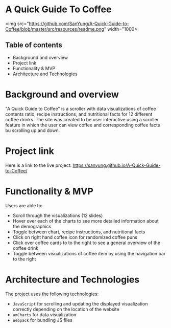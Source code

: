 # A Quick Guide To Coffee
<img src="https://github.com/SanYung/A-Quick-Guide-to-Coffee/blob/master/src/resources/readme.png" width="1000>

## Table of contents
* Background and overview
* Project link
* Functionality & MVP
* Architecture and Technologies

# Background and overview
"A Quick Guide to Coffee" is a scroller with data visualizations of coffee contents ratio, recipe instructions, and nutritional facts for 12 different coffee drinks. The site was created to be user interactive using a scroller feature in which the user can view coffee and corresponding coffee facts bu scrolling up and down.
# Project link
Here is a link to the live project: https://sanyung.github.io/A-Quick-Guide-to-Coffee/

# Functionality & MVP
Users are able to: 
* Scroll through the visualizations (12 slides)
* Hover over each of the charts to see more detailed information about the demographics
* Toggle between chart, recipe instructions, and nutritional facts
* Click on right hand coffee icon for randomized coffee puns
* Click over coffee cards to to the right to see a general overview of the coffee drink
* Toggle between visualizations of coffee item by using the navigation bar to the right

# Architecture and Technologies
The project uses the following technologies:

* `JavaScript` for scrolling and updating the displayed visualization correctly depending on the location of the website
* `amCharts` for data visualization
* `Webpack` for bundling JS files

